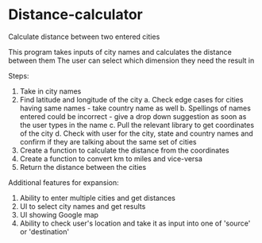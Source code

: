 # Distance-calculator
Calculate distance between two entered cities

This program takes inputs of city names and calculates the distance between them
The user can select which dimension they need the result in

Steps:
1. Take in city names
2. Find latitude and longitude of the city
	a. Check edge cases for cities having same names - take country name as well
	b. Spellings of names entered could be incorrect - give a drop down suggestion as soon as the user types in the name
	c. Pull the relevant library to get coordinates of the city
	d. Check with user for the city, state and country names and confirm if they are talking about the same set of cities
3. Create a function to calculate the distance from the coordinates
4. Create a function to convert km to miles and vice-versa
5. Return the distance between the cities

Additional features for expansion:
1. Ability to enter multiple cities and get distances
2. UI to select city names and get results
3. UI showing Google map
4. Ability to check user's location and take it as input into one of 'source' or 'destination'
